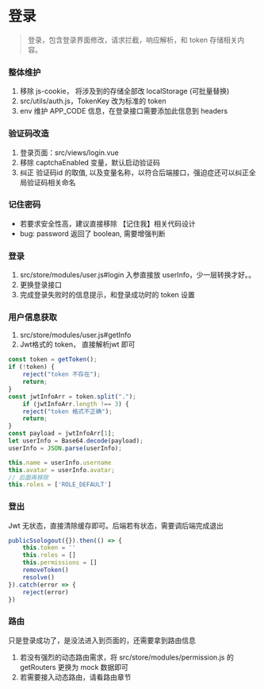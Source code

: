 # 登录

> 登录，包含登录界面修改，请求拦截，响应解析，和 token 存储相关内容。

### 整体维护
1. 移除 js-cookie， 将涉及到的存储全部改 localStorage (可批量替换)
2. src/utils/auth.js，TokenKey 改为标准的 token
3. env 维护 APP_CODE 信息，在登录接口需要添加此信息到 headers

### 验证码改造
1. 登录页面：src/views/login.vue
2. 移除 captchaEnabled 变量，默认启动验证码
3. 纠正 验证码id 的取值, 以及变量名称，以符合后端接口，强迫症还可以纠正全局验证码相关命名

### 记住密码
- 若要求安全性高，建议直接移除 【记住我】相关代码设计
- bug: password 返回了 boolean, 需要增强判断


### 登录
1. src/store/modules/user.js#login 入参直接放 userInfo，少一层转换才好。。
2. 更换登录接口
3. 完成登录失败时的信息提示，和登录成功时的 token 设置


### 用户信息获取
1. src/store/modules/user.js#getInfo
2. Jwt格式的 token， 直接解析jwt 即可
```javascript
const token = getToken();
if (!token) {
    reject("token 不存在");
    return;
}
const jwtInfoArr = token.split(".");
    if (jwtInfoArr.length !== 3) {
    reject("token 格式不正确");
    return;
}
const payload = jwtInfoArr[1];
let userInfo = Base64.decode(payload);
userInfo = JSON.parse(userInfo);

this.name = userInfo.username
this.avatar = userInfo.avatar;
// 后面再移除
this.roles = ['ROLE_DEFAULT']
```

### 登出
Jwt 无状态，直接清除缓存即可。后端若有状态，需要调后端完成退出
```javascript
publicSsologout({}).then(() => {
    this.token = ''
    this.roles = []
    this.permissions = []
    removeToken()
    resolve()
}).catch(error => {
    reject(error)
})
```

### 路由
只是登录成功了，是没法进入到页面的，还需要拿到路由信息
1. 若没有强烈的动态路由需求，将 src/store/modules/permission.js 的getRouters 更换为 mock 数据即可
2. 若需要接入动态路由，请看路由章节

